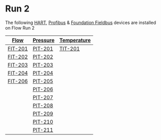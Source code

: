 # Run 2

The following [HART](../indexes/index_devices_hart.md), [Profibus](../indexes/index_devices_profibus.md) & [Foundation Fieldbus](../indexes/index_devices_ff.md) devices are installed on Flow Run 2

|[Flow](../indexes/index_devices_flow.md)|[Pressure](../indexes/index_devices_pressure.md)|[Temperature](../indexes/index_devices_temperature.md)|
|---|---|---|
|[FIT-201](../devices/FIT-201.md)|[PIT-201](../devices/PIT-201.md)|[TIT-201](../devices/TIT-201.md)|
|[FIT-202](../devices/FIT-202.md)|[PIT-202](../devices/PIT-202.md)|
|[FIT-203](../devices/FIT-203.md)|[PIT-203](../devices/PIT-203.md)|
|[FIT-204](../devices/FIT-204.md)|[PIT-204](../devices/PIT-204.md)|
|[FIT-206](../devices/FIT-206.md)|[PIT-205](../devices/PIT-205.md)|
||[PIT-206](../devices/PIT-206.md)|
||[PIT-207](../devices/PIT-207.md)
||[PIT-208](../devices/PIT-208.md)
||[PIT-209](../devices/PIT-209.md)
||[PIT-210](../devices/PIT-210.md)
||[PIT-211](../devices/PIT-211.md)


